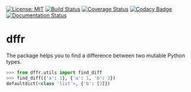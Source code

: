 [![License: MIT](https://img.shields.io/badge/License-MIT-blue.svg)](https://github.com/vald-phoenix/dffr/blob/master/LICENSE)
[![Build Status](https://travis-ci.org/vald-phoenix/dffr.svg?branch=master)](https://travis-ci.org/vald-phoenix/dffr?branch=master)
[![Coverage Status](https://coveralls.io/repos/github/vald-phoenix/dffr/badge.svg?branch=master)](https://coveralls.io/github/vald-phoenix/dffr?branch=master)
[![Codacy Badge](https://api.codacy.com/project/badge/Grade/a4b5c4f0bd3c4eb9ac4a93e5ecb3c2fa)](https://www.codacy.com/app/vald-phoenix/dffr?utm_source=github.com&amp;utm_medium=referral&amp;utm_content=vald-phoenix/dffr&amp;utm_campaign=Badge_Grade)
[![Documentation Status](https://readthedocs.org/projects/dffr/badge/?version=latest)](https://dffr.readthedocs.io/en/latest/?badge=latest)

# dffr

The package helps you to find a difference between two mutable Python types.

```python
>>> from dffr.utils import find_diff
>>> find_diff({'a': 1}, {'a': 1, 'b': 2})
defaultdict(<class 'list'>, {'b': [2]})
```
